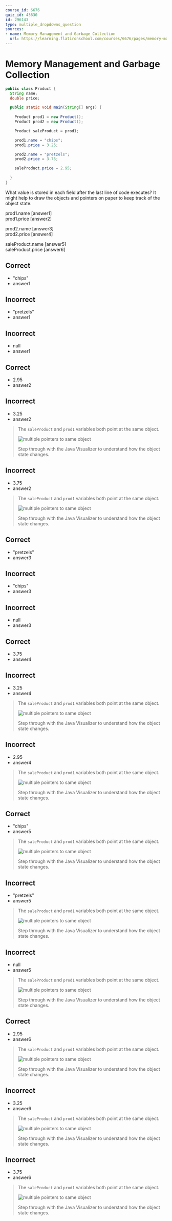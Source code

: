 ```yaml
---
course_id: 6676
quiz_id: 43630
id: 296143
type: multiple_dropdowns_question
sources:
- name: Memory Management and Garbage Collection
  url: https://learning.flatironschool.com/courses/6676/pages/memory-management-and-garbage-collection
---
```


# Memory Management and Garbage Collection

```java
public class Product {
  String name;
  double price;

  public static void main(String[] args) {
      
    Product prod1 = new Product();
    Product prod2 = new Product();

    Product saleProduct = prod1;

    prod1.name = "chips";
    prod1.price = 3.25;

    prod2.name = "pretzels";
    prod2.price = 3.75;

    saleProduct.price = 2.95;
   
  }
}
```

What value is stored in each field after the last line of code executes?
It might help to draw the objects and pointers on paper to keep track of the object state.

prod1.name [answer1]  
prod1.price [answer2]

prod2.name [answer3]  
prod2.price [answer4]

saleProduct.name [answer5]  
saleProduct.price [answer6]

## Correct

- "chips"
- answer1

## Incorrect

- "pretzels"
- answer1

## Incorrect

- null
- answer1

## Correct

- 2.95
- answer2

## Incorrect

- 3.25
- answer2

> The `saleProduct` and `prod1` variables both point at the same object.
> 
> ![multiple pointers to same object](https://curriculum-content.s3.amazonaws.com/6676/java-mod2-oop-fundamentals/quiz2_q07.png)
> 
> Step through with the Java Visualizer to understand how the object state changes.

## Incorrect

- 3.75
- answer2

> The `saleProduct` and `prod1` variables both point at the same object.
> 
> ![multiple pointers to same object](https://curriculum-content.s3.amazonaws.com/6676/java-mod2-oop-fundamentals/quiz2_q07.png)
> 
> Step through with the Java Visualizer to understand how the object state changes.

## Correct

- "pretzels"
- answer3

## Incorrect

- "chips"
- answer3

## Incorrect

- null
- answer3

## Correct

- 3.75
- answer4

## Incorrect

- 3.25
- answer4

> The `saleProduct` and `prod1` variables both point at the same object.
> 
> ![multiple pointers to same object](https://curriculum-content.s3.amazonaws.com/6676/java-mod2-oop-fundamentals/quiz2_q07.png)
> 
> Step through with the Java Visualizer to understand how the object state changes.

## Incorrect

- 2.95
- answer4

> The `saleProduct` and `prod1` variables both point at the same object.
> 
> ![multiple pointers to same object](https://curriculum-content.s3.amazonaws.com/6676/java-mod2-oop-fundamentals/quiz2_q07.png)
> 
> Step through with the Java Visualizer to understand how the object state changes.

## Correct

- "chips"
- answer5

> The `saleProduct` and `prod1` variables both point at the same object.
>  
> ![multiple pointers to same object](https://curriculum-content.s3.amazonaws.com/6676/java-mod2-oop-fundamentals/quiz2_q07.png)
> 
> Step through with the Java Visualizer to understand how the object state changes.

## Incorrect

- "pretzels"
- answer5

> The `saleProduct` and `prod1` variables both point at the same object.
> 
> ![multiple pointers to same object](https://curriculum-content.s3.amazonaws.com/6676/java-mod2-oop-fundamentals/quiz2_q07.png)
> 
> Step through with the Java Visualizer to understand how the object state changes.

## Incorrect

- null
- answer5

> The `saleProduct` and `prod1` variables both point at the same object.
> 
> ![multiple pointers to same object](https://curriculum-content.s3.amazonaws.com/6676/java-mod2-oop-fundamentals/quiz2_q07.png)
> 
> Step through with the Java Visualizer to understand how the object state changes.

## Correct

- 2.95
- answer6

> The `saleProduct` and `prod1` variables both point at the same object.
> 
> ![multiple pointers to same object](https://curriculum-content.s3.amazonaws.com/6676/java-mod2-oop-fundamentals/quiz2_q07.png)
> 
> Step through with the Java Visualizer to understand how the object state changes.

## Incorrect

- 3.25
- answer6

> The `saleProduct` and `prod1` variables both point at the same object.
> 
> ![multiple pointers to same object](https://curriculum-content.s3.amazonaws.com/6676/java-mod2-oop-fundamentals/quiz2_q07.png)
> 
> Step through with the Java Visualizer to understand how the object state changes.

## Incorrect

- 3.75
- answer6

> The `saleProduct` and `prod1` variables both point at the same object.
> 
> ![multiple pointers to same object](https://curriculum-content.s3.amazonaws.com/6676/java-mod2-oop-fundamentals/quiz2_q07.png)
> 
> Step through with the Java Visualizer to understand how the object state changes.
